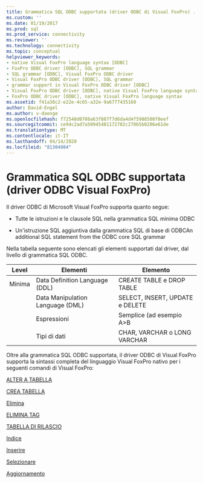 ```yaml
---
title: Grammatica SQL ODBC supportata (driver ODBC di Visual FoxPro) . Documenti Microsoft
ms.custom: ''
ms.date: 01/19/2017
ms.prod: sql
ms.prod_service: connectivity
ms.reviewer: ''
ms.technology: connectivity
ms.topic: conceptual
helpviewer_keywords:
- native Visual FoxPro language syntax [ODBC]
- FoxPro ODBC driver [ODBC], SQL grammar
- SQL grammar [ODBC], Visual FoxPro ODBC driver
- Visual FoxPro ODBC driver [ODBC], SQL grammar
- grammar support in Visual FoxPro ODBC driver [ODBC]
- Visual FoxPro ODBC driver [ODBC], native Visual FoxPro language syntax
- FoxPro ODBC driver [ODBC], native Visual FoxPro language syntax
ms.assetid: f41a38c2-e22e-4c65-a32e-9a6777435160
author: David-Engel
ms.author: v-daenge
ms.openlocfilehash: f72548d0708a63f887f7d6da4d4f5988500f0eef
ms.sourcegitcommit: ce94c2ad7a50945481172782c270b5b0206e61de
ms.translationtype: MT
ms.contentlocale: it-IT
ms.lasthandoff: 04/14/2020
ms.locfileid: "81304084"
---
```

# <a name="supported-odbc-sql-grammar-visual-foxpro-odbc-driver"></a>Grammatica SQL ODBC supportata (driver ODBC Visual FoxPro)
Il driver ODBC di Microsoft Visual FoxPro supporta quanto segue:  
  
-   Tutte le istruzioni e le clausole SQL nella grammatica SQL minima ODBC  
  
-   Un'istruzione SQL aggiuntiva dalla grammatica SQL di base di ODBCAn additional SQL statement from the ODBC core SQL grammar  
  
 Nella tabella seguente sono elencati gli elementi supportati dal driver, dal livello di grammatica SQL ODBC.  
  
|Level|Elementi|Elemento|  
|-----------|--------------|----------|  
|Minima|Data Definition Language (DDL)|CREATE TABLE e DROP TABLE|  
||Data Manipulation Language (DML)|SELECT, INSERT, UPDATE e DELETE|  
||Espressioni|Semplice (ad esempio A>B|  
||Tipi di dati|CHAR, VARCHAR o LONG VARCHAR|  
  
 Oltre alla grammatica SQL ODBC supportata, il driver ODBC di Visual FoxPro supporta la sintassi completa del linguaggio Visual FoxPro nativo per i seguenti comandi di Visual FoxPro:  
  
 [ALTER A TABELLA](../../odbc/microsoft/alter-table-sql-command.md)  
  
 [CREA TABELLA](../../odbc/microsoft/create-table-sql-command.md)  
  
 [Elimina](../../odbc/microsoft/delete-sql-command.md)  
  
 [ELIMINA TAG](../../odbc/microsoft/delete-tag-command.md)  
  
 [TABELLA DI RILASCIO](../../odbc/microsoft/drop-table-command.md)  
  
 [Indice](../../odbc/microsoft/index-command.md)  
  
 [Inserire](../../odbc/microsoft/insert-sql-command.md)  
  
 [Selezionare](../../odbc/microsoft/select-sql-command.md)  
  
 [Aggiornamento](../../odbc/microsoft/update-sql-command.md)

